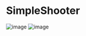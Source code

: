 # SimpleShooter

![image](https://github.com/VladimirPolozov/SimpleShooter/assets/57739258/a0c05e83-82a5-4ee5-a904-f500cf26e892)
![image](https://github.com/VladimirPolozov/SimpleShooter/assets/57739258/2ade88e9-b9f3-4da5-b60f-34910ceb183f)
